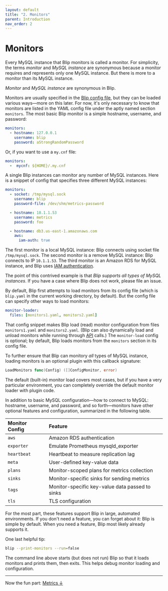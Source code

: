 ```yaml
---
layout: default
title: "2. Monitors"
parent: Introduction
nav_order: 2
---
```


# Monitors

Every MySQL instance that Blip monitors is called a monitor.
For simplicity, the terms _monitor_ and _MySQL instance_ are synonymous because a monitor requires and represents only one MySQL instance.
But there is more to a monitor than its MySQL instance.

<div class="note">
<em>Monitor</em> and <em>MySQL instance</em> are synonymous in Blip.
</div>

Monitors are usually specified in the [Blip config file](../config/config-file), but they can be loaded various ways&mdash;more on this later.
For now, it's only necessary to know that monitors are listed in the YAML config file under the aptly named section `monitors`.
The most basic Blip monitor is a simple hostname, username, and password:

```yaml
monitors:
  - hostname: 127.0.0.1
    username: blip
    password: aStrongRandomPassword
```

Or, if you want to use a `my.cnf` file:

```yaml
monitors:
  -  mycnf: ${HOME}/.my.cnf
```

A single Blip instances can monitor any number of MySQL instances.
Here is a snippet of config that specifies three different MySQL instances:

```yaml
monitors:
  - socket: /tmp/mysql.sock
    username: blip
    password-file: /dev/shm/metrics-password

  - hostname: 10.1.1.53
    username: metrics
    password: foo

  - hostname: db3.us-east-1.amazonaws.com
    aws:
      iam-auth: true
```

The first monitor is a local MySQL instance: Blip connects using socket file `/tmp/mysql.sock`.
The second monitor is a remove MySQL instance: Blip connects to IP `10.1.1.53`.
The third monitor is an Amazon RDS for MySQL instance, and Blip uses [IAM authentication](https://docs.aws.amazon.com/AmazonRDS/latest/UserGuide/UsingWithRDS.IAMDBAuth).

The point of this contrived example is that _Blip supports all types of MySQL instances_.
If you have a case where Blip does not work, please file an issue.

By default, Blip first attempts to load monitors from its config file (which is `blip.yaml` in the current working directory, by default).
But the config file can specify other ways to load monitors:

```yaml
monitor-loader:
  files: [monitors1.yaml, monitors2.yaml]
```

That config snippet makes Blip load (read) monitor configuration from files `monitors1.yaml` and `monitors2.yaml`.
(Blip can also dynamically load and unload monitors while running through [API](../api) calls.)
The `monitor-load` config is optional; by default, Blip loads monitors from the `monitors` section in its config file.

To further ensure that Blip can monitory _all_ types of MySQL instance, loading monitors is an optional plugin with this callback signature:

```go
LoadMonitors func(Config) ([]ConfigMonitor, error)
```

The default (built-in) monitor load covers most cases, but if you have a very particular environment, you can completely override the default monitor loader with plugin code.

In addition to basic MySQL configuration&mdash;how to connect to MySQL: hostname, username, and password, and so forth&mdash;monitors have other optional features and configuration, summarized in the following table.

|Monitor Config|Feature|
|:-------------|:------|
|`aws`|Amazon RDS authentication|
|`exporter`|Emulate Prometheus mysqld_exporter|
|`heartbeat`|Heartbeat to measure replication lag|
|`meta`|User-defined key-value data|
|`plans`|Monitor-scoped plans for metrics collection|
|`sinks`|Monitor-specific sinks for sending metrics|
|`tags`|Monitor-specific key-value data passed to sinks|
|`tls`|TLS configuration|

For the most part, these features support Blip in large, automated environments.
If you don't need a feature, you can forget about it: Blip is simple by default.
When you need a feature, Blip most likely already supports it.

One last helpful tip:

```sh
blip --print-monitors --run=false
```

The command line above starts (but does not run) Blip so that it loads monitors and prints them, then exits.
This helps debug monitor loading and configuration.

---

Now the fun part: [Metrics&nbsp;&darr;](metrics)
